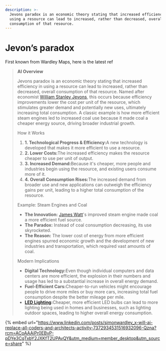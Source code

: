 ```yaml
---
description: >-
  Jevons paradox is an economic theory stating that increased efficiency in
  using a resource can lead to increased, rather than decreased, overall
  consumption of that resource.
---
```


# Jevon’s paradox

First known from Wardley Maps, here is the latest ref

> **AI Overview**
>
> Jevons paradox is an economic theory stating that increased efficiency in using a resource can lead to increased, rather than decreased, overall consumption of that resource. Named after economist [William Stanley Jevons](https://www.google.com/search?sca_esv=5b71cfa89013eb9f\&rlz=1C5CHFA_enSG951SG953\&sxsrf=AE3TifOZipHTNefRlpw60hENkUTTG7EdPQ%3A1757930383678\&q=William+Stanley+Jevons\&sa=X\&ved=2ahUKEwjah7yAwdqPAxVSxzgGHTHIAwwQxccNegQILBAB\&mstk=AUtExfA4xJywA_9IKQoI48pDsVcOJrT0cqG-JMZ6Tpx_3QKwxeCWXhtcto4pl9cQpuMeDkMVFODN27hgncKoMxiFjU1otBKt6ShUI1ErdJt5CFMk7EEfedjyb6AOP-F6LYEv_ff1rYChW6KLJX4a2Yd34rhG5zhkj3aUqsGpv_Jmywke-77wZbS7t8nTJJujz3r7dcIaJ2767lRzYOyn4fXpXW_pelXT_mpGIKIWk-QmwvtGFwbUlYcBLhlMArOTh31h8s11U18JvrxH1Sj-v5donhTj\&csui=3), this occurs because efficiency improvements lower the cost per unit of the resource, which stimulates greater demand and potentially new uses, ultimately increasing total consumption. A classic example is how more efficient steam engines led to increased coal use because it made coal a cheaper energy source, driving broader industrial growth. &#x20;
>
> How it Works
>
> 1. **1. Technological Progress & Efficiency:**&#x41; new technology is developed that makes it more efficient to use a resource.&#x20;
> 2. **2. Lower Costs:**&#x54;he increased efficiency makes the resource cheaper to use per unit of output.&#x20;
> 3. **3. Increased Demand:**&#x42;ecause it's cheaper, more people and industries begin using the resource, and existing users consume more of it.&#x20;
> 4. **4. Overall Consumption Rises:**&#x54;he increased demand from broader use and new applications can outweigh the efficiency gains per unit, leading to a higher total consumption of the resource.&#x20;
>
> Example: Steam Engines and Coal
>
> * **The Innovation:** [James Watt](https://www.google.com/search?sca_esv=5b71cfa89013eb9f\&rlz=1C5CHFA_enSG951SG953\&sxsrf=AE3TifOZipHTNefRlpw60hENkUTTG7EdPQ%3A1757930383678\&q=James+Watt\&sa=X\&ved=2ahUKEwjah7yAwdqPAxVSxzgGHTHIAwwQxccNegUIlQEQAQ\&mstk=AUtExfA4xJywA_9IKQoI48pDsVcOJrT0cqG-JMZ6Tpx_3QKwxeCWXhtcto4pl9cQpuMeDkMVFODN27hgncKoMxiFjU1otBKt6ShUI1ErdJt5CFMk7EEfedjyb6AOP-F6LYEv_ff1rYChW6KLJX4a2Yd34rhG5zhkj3aUqsGpv_Jmywke-77wZbS7t8nTJJujz3r7dcIaJ2767lRzYOyn4fXpXW_pelXT_mpGIKIWk-QmwvtGFwbUlYcBLhlMArOTh31h8s11U18JvrxH1Sj-v5donhTj\&csui=3)'s improved steam engine made coal a more efficient fuel source.&#x20;
> * **The Paradox:** Instead of coal consumption decreasing, its use skyrocketed.&#x20;
> * **The Reason:** The lower cost of energy from more efficient engines spurred economic growth and the development of new industries and transportation, which required vast amounts of coal.&#x20;
>
> Modern Implications
>
> * **Digital Technology:**&#x45;ven though individual computers and data centers are more efficient, the explosion in their numbers and usage has led to a substantial increase in overall energy demand.&#x20;
> * **Fuel-Efficient Cars:**&#x43;heaper-to-run vehicles might encourage people to drive more miles or buy more cars, increasing total fuel consumption despite the better mileage per mile.&#x20;
> * [**LED Lighting**](https://www.google.com/search?sca_esv=5b71cfa89013eb9f\&rlz=1C5CHFA_enSG951SG953\&sxsrf=AE3TifOZipHTNefRlpw60hENkUTTG7EdPQ%3A1757930383678\&q=LED+Lighting\&sa=X\&ved=2ahUKEwjah7yAwdqPAxVSxzgGHTHIAwwQxccNegQIfxAB\&mstk=AUtExfA4xJywA_9IKQoI48pDsVcOJrT0cqG-JMZ6Tpx_3QKwxeCWXhtcto4pl9cQpuMeDkMVFODN27hgncKoMxiFjU1otBKt6ShUI1ErdJt5CFMk7EEfedjyb6AOP-F6LYEv_ff1rYChW6KLJX4a2Yd34rhG5zhkj3aUqsGpv_Jmywke-77wZbS7t8nTJJujz3r7dcIaJ2767lRzYOyn4fXpXW_pelXT_mpGIKIWk-QmwvtGFwbUlYcBLhlMArOTh31h8s11U18JvrxH1Sj-v5donhTj\&csui=3)**:**&#x43;heaper, more efficient LED bulbs can lead to more lighting being used in homes and businesses, such as lighting outdoor spaces, leading to higher overall energy consumption.&#x20;

{% embed url="https://www.linkedin.com/posts/simonwardley_x-will-ai-replace-all-coders-and-architects-activity-7372934531516932096-Qzna?rcm=ACoAAAiPr0EBvP-pDYe3CqTxbY2JXKfT2UPAvQY&utm_medium=member_desktop&utm_source=share" %}
